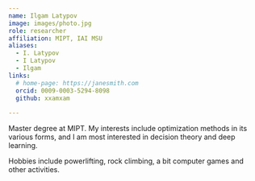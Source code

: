 ```yaml
---
name: Ilgam Latypov
image: images/photo.jpg
role: researcher
affiliation: MIPT, IAI MSU
aliases:
  - I. Latypov
  - I Latypov
  - Ilgam
links:
  # home-page: https://janesmith.com
  orcid: 0009-0003-5294-8098
  github: xxamxam
  
---
```


Master degree at MIPT. My interests include optimization methods in its various forms, 
and I am most interested in decision theory and deep learning. 

Hobbies include powerlifting, rock climbing, a bit computer games and other activities.
